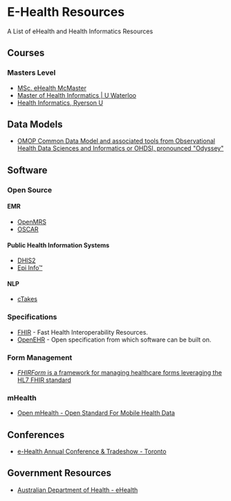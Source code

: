 # E-Health Resources

A List of eHealth and Health Informatics Resources

## Courses
### Masters Level
* [MSc. eHealth McMaster](http://mscehealth.mcmaster.ca/ "eHealth")
* [Master of Health Informatics | U Waterloo](https://uwaterloo.ca/public-health-and-health-systems/future-graduate-students/professional-programs/master-health-informatics)
* [Health Informatics, Ryerson U](https://ce-online.ryerson.ca/ce/default.aspx?id=3227)

## Data Models
* [OMOP Common Data Model and associated tools from Observational Health Data Sciences and Informatics or OHDSI, pronounced "Odyssey"](https://www.ohdsi.org/) 

## Software

### Open Source

#### EMR
* [OpenMRS](https://openmrs.org/)
* [OSCAR](https://bitbucket.org/oscaremr/oscar/src/stable/)

#### Public Health Information Systems
* [DHIS2](https://www.dhis2.org/)
* [Epi Info™](https://www.cdc.gov/epiinfo/index.html)

#### NLP
* [cTakes](https://github.com/dermatologist/ctakes-spring-boot)

### Specifications
  * [FHIR](https://www.hl7.org/fhir/) - Fast Health Interoperability Resources.
  * [OpenEHR](http://www.openehr.org) - Open specification from which software can be built on.

### Form Management
* [*FHIRForm* is a framework for managing healthcare forms leveraging the HL7 FHIR standard](https://github.com/E-Health/fhirform)

### mHealth
* [Open mHealth - Open Standard For Mobile Health Data](http://www.openmhealth.org/)

## Conferences
* [e-Health Annual Conference & Tradeshow - Toronto](http://www.e-healthconference.com/)

## Government Resources
* [Australian Department of Health - eHealth](http://www.health.gov.au/ehealth)
